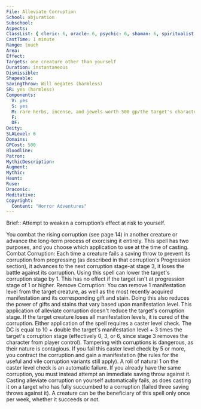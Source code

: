 ```yaml
---
File: Alleviate Corruption
School: abjuration
Subschool: 
Aspects: 
ClassList: { cleric: 6, oracle: 6, psychic: 6, shaman: 6, spiritualist: 6, witch: 6 }
CastTime: 1 minute
Range: touch
Area: 
Effect: 
Targets: one creature other than yourself
Duration: instantaneous
Dismissible: 
Shapeable: 
SavingThrow: Will negates (harmless)
SR: yes (harmless)
Components:
  V: yes
  S: yes
  M: rare herbs, incense, and jewels worth 500 gp/the target's character level or HD
  F: 
  DF: 
Deity: 
SLALevel: 6
Domains: 
GPCost: 500
Bloodline: 
Patron: 
MythicDescription: 
Augment: 
Mythic: 
Haunt: 
Ruse: 
Draconic: 
Meditative: 
Copyright:
  Content: "Horror Adventures"
---
```

Brief:: Attempt to weaken a corruption’s effect at risk to yourself.

You combat the rising corruption (see page 14) in another creature or advance the long-term process of exorcising it entirely. This spell has two purposes, and you choose which application to use at the time of casting.  Combat Corruption: Each time a creature fails a saving throw to prevent its corruption from progressing (as described in that  corruption's Progression section), it advances to the next corruption stage-at stage 3, it loses the battle against its corruption. Using this spell can lower the target's corruption stage by 1. This has no effect if the target isn't at progression stage of 1 or higher.  Remove Corruption: You can remove 1 manifestation level from the target creature, as well as the most recently acquired manifestation and its corresponding gift and stain. Doing this also reduces the power of gifts and stains that vary based upon manifestation level. This application of alleviate corruption doesn't reduce the target's corruption stage. If the target creature loses all manifestation levels, it is cured of the corruption.  Either application of the spell requires a caster level check. The DC is equal to 10 + double the target's manifestation level + 3 times the target's corruption stage (effectively 0, 3, or 6, since stage 3 removes the character from player control).  Tampering with corruptions is dangerous, as their nature is contagious. If you fail this caster level check by 5 or more, you contract the corruption and gain a manifestation (the rules for the useful and vile corruption variants still apply). A roll of natural 1 on the caster level check is an automatic failure. If you already have the same corruption, you must instead attempt an immediate saving throw against it. Casting alleviate corruption on yourself automatically fails, as does casting it on a target who has fully succumbed to a corruption (failed three saving throws against it). A creature can be the beneficiary of this spell only once per week, whether it succeeds or not.
